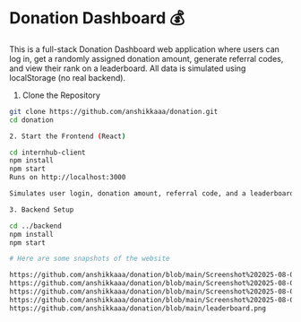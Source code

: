 # Donation Dashboard 💰

This is a full-stack Donation Dashboard web application where users can log in, get a randomly assigned donation amount, generate referral codes, and view their rank on a leaderboard. All data is simulated using localStorage (no real backend).

1. Clone the Repository
```bash
git clone https://github.com/anshikkaaa/donation.git
cd donation

2. Start the Frontend (React)

cd internhub-client
npm install
npm start
Runs on http://localhost:3000

Simulates user login, donation amount, referral code, and a leaderboard with top 5 donors.

3. Backend Setup

cd ../backend
npm install
npm start

# Here are some snapshots of the website

https://github.com/anshikkaaa/donation/blob/main/Screenshot%202025-08-02%20164822.png
https://github.com/anshikkaaa/donation/blob/main/Screenshot%202025-08-02%20164843.png
https://github.com/anshikkaaa/donation/blob/main/Screenshot%202025-08-02%20164858.png
https://github.com/anshikkaaa/donation/blob/main/Screenshot%202025-08-02%20162200.png
https://github.com/anshikkaaa/donation/blob/main/leaderboard.png

